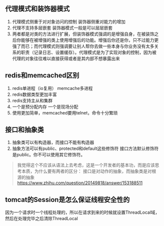 ## 代理模式和装饰器模式

1. 代理模式侧重于对对象访问的控制  装饰器侧重对能力的增加
2. 代理不支持多层嵌套 装饰器模式一般是可以层层嵌套  
3. 两者都是对类的方法进行扩展，但装饰器模式强调的是增强自身，在被装饰之后你能够在被增强的类上使用增强后的功能。增强后你还是你，只不过能力更强了而已；而代理模式则强调要让别人帮你去做一些本身与你业务没有太多关系的职责（记录日志、设置缓存）。代理模式是为了实现对象的控制，因为被代理的对象往往难以直接获得或者是其内部不想暴露出来



## redis和memcached区别
1. redis单进程（io复用）  memcache多进程
2. redis数据类型更加丰富
3. redis支持主从和集群
4. 一个是预分配内存 一个是现场分配
5. 使用更加简单，memcached要用telnet，命令十分繁琐



## 接口和抽象类
1. 抽象类可以有构造器，而接口不能有构造器
2. 抽象方法可以有public、protected和default这些修饰符 接口方法默认修饰符是public。你不可以使用其它修饰符。

> 我觉得这个不应该从语法上去考虑，这是一个开发者的基本功，而是应该思考本质，为什么要有两者的区分：
接口是对动作的抽象，而抽象类是对根源的抽象    https://www.zhihu.com/question/20149818/answer/153188511


## tomcat的Session是怎么保证线程安全性的

因为一个请求时一个线程处理的，所以在请求到来的时候就设置ThreadLocal域，然后在处理完毕之后清除ThreadLocal

